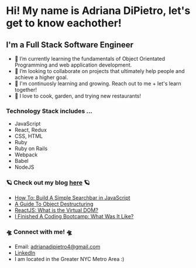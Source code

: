 # Hi! My name is Adriana DiPietro, let's get to know eachother!

## I'm a Full Stack Software Engineer

-  :speech_balloon: I’m currently learning the fundamentals of Object Orientated Programming and web application development. 
-  :first_quarter_moon_with_face: I’m looking to collaborate on projects that ultimately help people and achieve a higher goal. 
-  :white_heart: I'm continuosly learning and growing. Reach out to me + let's learn together! 
-  :dizzy: I love to cook, garden, and trying new restaurants!


### Technology Stack includes ...
-  JavaScript
-  React, Redux
-  CSS, HTML
-  Ruby 
-  Ruby on Rails 
-  Webpack
-  Babel
-  NodeJS



### :ringed_planet: Check out my blog [here](https://dev.to/am20dipi) :ringed_planet: 
-  [How To: Build A Simple Searchbar in JavaScript](https://dev.to/am20dipi/how-to-build-a-simple-search-bar-in-javascript-4onf)
-  [A Guide To Object Destructuring](https://dev.to/am20dipi/a-guide-to-object-destructuring-in-javascript-4a4l)
-  [ReactJS: What is the Virtual DOM?](https://dev.to/am20dipi/reactjs-what-is-the-virtual-dom-3j62)
-  [I Finished A Coding Bootcamp: What Was It Like?](https://dev.to/am20dipi/i-finished-a-coding-bootcamp-what-was-it-like-256j)



### :flying_saucer: Connect with me! :flying_saucer:
 -  Email: adrianadipietro4@gmail.com
 -  [LinkedIn](https://www.linkedin.com/in/adriana-dipietro)
 -  I am located in the Greater NYC Metro Area :)

